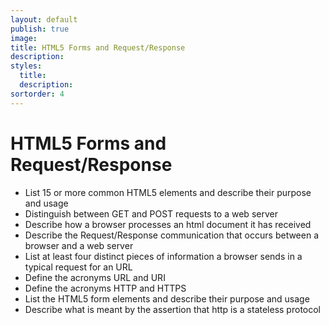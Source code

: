 ```yaml
---
layout: default
publish: true
image: 
title: HTML5 Forms and Request/Response
description: 
styles:
  title: 
  description: 
sortorder: 4
---
```

# HTML5 Forms and Request/Response

- List 15 or more common HTML5 elements and describe their purpose and usage
- Distinguish between GET and POST requests to a web server
- Describe how a browser processes an html document it has received
- Describe the Request/Response communication that occurs between a browser and a web server
- List at least four distinct pieces of information a browser sends in a typical request for an URL
- Define the acronyms URL and URI
- Define the acronyms HTTP and HTTPS
- List the HTML5 form elements and describe their purpose and usage
- Describe what is meant by the assertion that http is a stateless protocol
